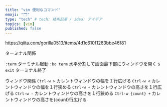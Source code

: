 ```yaml
---
title: "vim 便利なコマンド"
emoji: "🗂"
type: "tech" # tech: 技術記事 / idea: アイデア
topics: [vim]
published: false
---
```


https://qiita.com/gorilla0513/items/4d1c610f1283bbe46f81

ターミナル関係

`:term` ターミナル起動
`:bo term` 水平分割して画面最下部にウィンドウを開く
`$ exit` ターミナル終了

ウィンドウ関係
`Ctrl-w >` カレントウィンドウの幅を１行広げる
`Ctrl-w <` カレントウィンドウの幅を１行狭める
`Ctrl-w +` カレントウィンドウの高さを１行広げる
`Ctrl-w -` カレントウィンドウの高さを１行狭める
`Ctrl-w {count} +` カレントウィンドウの高さを{count}行広げる

